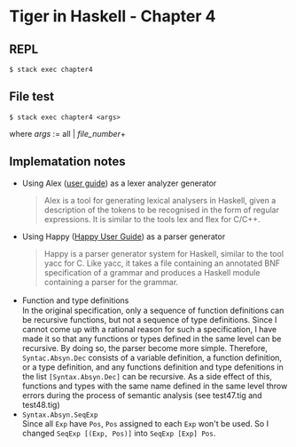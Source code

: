# Tiger in Haskell - Chapter 4

## REPL

```command
$ stack exec chapter4
```

## File test

```command
$ stack exec chapter4 <args>
```

where _args_ := all | _file_number_\+

## Implematation notes

- Using Alex ([user guide](https://haskell-alex.readthedocs.io/en/latest/)) as a lexer analyzer generator
  > Alex is a tool for generating lexical analysers in Haskell, given a description of the tokens to be recognised in the form of regular expressions. It is similar to the tools lex and flex for C/C++.
- Using Happy ([Happy User Guide](https://www.haskell.org/happy/doc/html/)) as a parser generator
  > Happy is a parser generator system for Haskell, similar to the tool yacc for C. Like yacc, it takes a file containing an annotated BNF specification of a grammar and produces a Haskell module containing a parser for the grammar.
- Function and type definitions 　\
  In the original specification, only a sequence of function definitions can be recursive functions, but not a sequence of type definitions. Since I cannot come up with a rational reason for such a specification, I have made it so that any functions or types defined in the same level can be recursive. By doing so, the parser become more simple. Therefore, `Syntac.Absyn.Dec` consists of a variable definition, a function definition, or a type definition, and any functions definition and type defenitions in the list `[Syntax.Absyn.Dec]` can be recursive. As a side effect of this, functions and types with the same name defined in the same level throw errors during the process of semantic analysis (see test47.tig and test48.tig)
- `Syntax.Absyn.SeqExp` \
  Since all `Exp` have `Pos`, `Pos` assigned to each `Exp` won't be used. So I changed `SeqExp [(Exp, Pos)]` into `SeqExp [Exp] Pos`.
